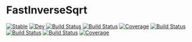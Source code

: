 # FastInverseSqrt

[![Stable](https://img.shields.io/badge/docs-stable-blue.svg)](https://singularitti.github.io/FastInverseSqrt.jl/stable)
[![Dev](https://img.shields.io/badge/docs-dev-blue.svg)](https://singularitti.github.io/FastInverseSqrt.jl/dev)
[![Build Status](https://github.com/singularitti/FastInverseSqrt.jl/workflows/CI/badge.svg)](https://github.com/singularitti/FastInverseSqrt.jl/actions)
[![Build Status](https://github.com/singularitti/FastInverseSqrt.jl/badges/main/pipeline.svg)](https://github.com/singularitti/FastInverseSqrt.jl/pipelines)
[![Coverage](https://github.com/singularitti/FastInverseSqrt.jl/badges/main/coverage.svg)](https://github.com/singularitti/FastInverseSqrt.jl/commits/main)
[![Build Status](https://ci.appveyor.com/api/projects/status/github/singularitti/FastInverseSqrt.jl?svg=true)](https://ci.appveyor.com/project/singularitti/FastInverseSqrt-jl)
[![Build Status](https://cloud.drone.io/api/badges/singularitti/FastInverseSqrt.jl/status.svg)](https://cloud.drone.io/singularitti/FastInverseSqrt.jl)
[![Build Status](https://api.cirrus-ci.com/github/singularitti/FastInverseSqrt.jl.svg)](https://cirrus-ci.com/github/singularitti/FastInverseSqrt.jl)
[![Coverage](https://codecov.io/gh/singularitti/FastInverseSqrt.jl/branch/main/graph/badge.svg)](https://codecov.io/gh/singularitti/FastInverseSqrt.jl)
